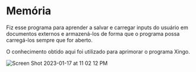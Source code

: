# Memória

Fiz esse programa para aprender a salvar e carregar inputs do usuário em documentos externos e armazená-los de forma que o programa possa carregá-los sempre que for aberto.

O conhecimento obtido aqui foi utilizado para aprimorar o programa Xingo.

![Screen Shot 2023-01-17 at 11 02 12 PM](https://user-images.githubusercontent.com/72944953/213063975-a0964c56-b942-48e2-abba-7989bcbb20bf.png)
